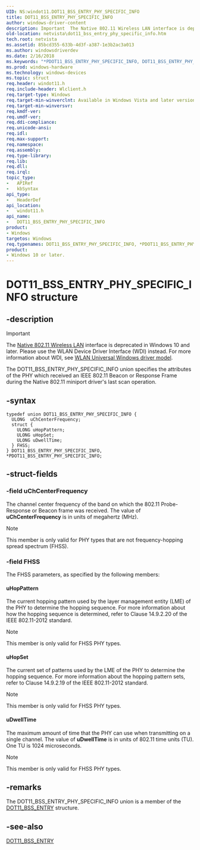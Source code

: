 ```yaml
---
UID: NS:windot11.DOT11_BSS_ENTRY_PHY_SPECIFIC_INFO
title: DOT11_BSS_ENTRY_PHY_SPECIFIC_INFO
author: windows-driver-content
description: Important  The Native 802.11 Wireless LAN interface is deprecated in Windows 10 and later.
old-location: netvista\dot11_bss_entry_phy_specific_info.htm
tech.root: netvista
ms.assetid: 85bcd355-633b-4d3f-a387-1e3b2ac3a013
ms.author: windowsdriverdev
ms.date: 2/16/2018
ms.keywords: "*PDOT11_BSS_ENTRY_PHY_SPECIFIC_INFO, DOT11_BSS_ENTRY_PHY_SPECIFIC_INFO, DOT11_BSS_ENTRY_PHY_SPECIFIC_INFO union [Network Drivers Starting with Windows Vista], Native_802.11_data_types_bd52a4e6-211b-4bb7-9398-22545a3a70c3.xml, PDOT11_BSS_ENTRY_PHY_SPECIFIC_INFO, PDOT11_BSS_ENTRY_PHY_SPECIFIC_INFO union pointer [Network Drivers Starting with Windows Vista], netvista.dot11_bss_entry_phy_specific_info, windot11/DOT11_BSS_ENTRY_PHY_SPECIFIC_INFO, windot11/PDOT11_BSS_ENTRY_PHY_SPECIFIC_INFO"
ms.prod: windows-hardware
ms.technology: windows-devices
ms.topic: struct
req.header: windot11.h
req.include-header: Wlclient.h
req.target-type: Windows
req.target-min-winverclnt: Available in Windows Vista and later versions of the Windows operating   systems.
req.target-min-winversvr:
req.kmdf-ver:
req.umdf-ver:
req.ddi-compliance:
req.unicode-ansi:
req.idl:
req.max-support:
req.namespace:
req.assembly:
req.type-library:
req.lib:
req.dll:
req.irql:
topic_type:
-	APIRef
-	kbSyntax
api_type:
-	HeaderDef
api_location:
-	windot11.h
api_name:
-	DOT11_BSS_ENTRY_PHY_SPECIFIC_INFO
product:
- Windows
targetos: Windows
req.typenames: DOT11_BSS_ENTRY_PHY_SPECIFIC_INFO, *PDOT11_BSS_ENTRY_PHY_SPECIFIC_INFO
product:
- Windows 10 or later.
---
```


# DOT11_BSS_ENTRY_PHY_SPECIFIC_INFO structure


## -description

> [!IMPORTANT]
> The [Native 802.11 Wireless LAN](https://msdn.microsoft.com/library/windows/hardware/ff560689) interface is deprecated in Windows 10 and later. Please use the WLAN Device Driver Interface (WDI) instead. For more information about WDI, see [WLAN Universal Windows driver model](https://msdn.microsoft.com/6EF92E34-7BC9-465E-B05D-2BCB29165A18).

The DOT11_BSS_ENTRY_PHY_SPECIFIC_INFO union specifies the attributes of the PHY which received an IEEE 802.11 Beacon or Response Frame during the Native 802.11 miniport driver's last scan operation.

## -syntax

````
typedef union DOT11_BSS_ENTRY_PHY_SPECIFIC_INFO {
  ULONG  uChCenterFrequency;
  struct {
    ULONG uHopPattern;
    ULONG uHopSet;
    ULONG uDwellTime;
  } FHSS;
} DOT11_BSS_ENTRY_PHY_SPECIFIC_INFO, *PDOT11_BSS_ENTRY_PHY_SPECIFIC_INFO;
````

## -struct-fields

### -field uChCenterFrequency

The channel center frequency of the band on which the 802.11 Probe-Response or Beacon frame was received. The value of **uChCenterFrequency** is in units of megahertz (MHz).

> [!NOTE]
> This member is only valid for PHY types that are not frequency-hopping spread spectrum (FHSS).

### -field FHSS

The FHSS parameters, as specified by the following members:

#### uHopPattern

The current hopping pattern used by the layer management entity (LME) of the PHY to determine the hopping sequence. For more information about how the hopping sequence is determined, refer to Clause 14.9.2.20 of the IEEE 802.11-2012 standard.

> [!NOTE]
> This member is only valid for FHSS PHY types.

#### uHopSet

The current set of patterns used by the LME of the PHY to determine the hopping sequence. For more information about the hopping pattern sets, refer to Clause 14.9.2.19 of the IEEE 802.11-2012 standard.

> [!NOTE]
> This member is only valid for FHSS PHY types.

#### uDwellTime

The maximum amount of time that the PHY can use when transmitting on a single channel. The value of **uDwellTime** is in units of 802.11 time units (TU). One TU is 1024 microseconds.

> [!NOTE]
> This member is only valid for FHSS PHY types.

## -remarks

The DOT11_BSS_ENTRY_PHY_SPECIFIC_INFO union is a member of the [DOT11_BSS_ENTRY](..\windot11\ns-windot11-dot11_bss_entry.md) structure.

## -see-also

[DOT11_BSS_ENTRY](..\windot11\ns-windot11-dot11_bss_entry.md)